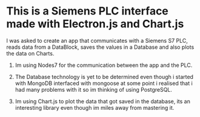 # This is a Siemens PLC interface made with Electron.js and Chart.js
I was asked to create an app that communicates with a Siemens S7 PLC, reads data from a DataBlock, saves the values in a Database and also plots the data on Charts.

1. Im using Nodes7 for the communication between the app and the PLC.

1. The Database technology is yet to be determined even though i started with MongoDB interfaced with mongoose at some point i realised that i had many problems with it so im thinking of using PostgreSQL.

1. Im using Chart.js to plot the data that got saved in the database, its an interesting library even though im miles away from mastering it.